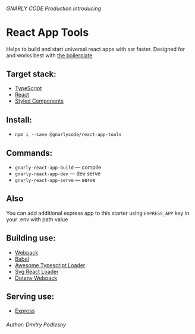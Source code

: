 ###### _GNARLY CODE Production_ Introducing

# React App Tools

Helps to build and start universal react apps with ssr faster. Designed for and works best with [the boilerplate](https://github.com/gnarlycode/boiler-react-redux)

## Target stack:

* [TypeScript](https://www.typescriptlang.org)
* [React](https://reactjs.org/)
* [Styled Components](https://www.styled-components.com/)

## Install:

* `npm i --save @gnarlycode/react-app-tools`

## Commands:

* `gnarly-react-app-build` — compile
* `gnarly-react-app-dev` — dev serve
* `gnarly-react-app-serve` — serve

## Also

You can add additional express app to this starter using `EXPRESS_APP` key in your .env with path value

## Building use:

* [Webpack](https://webpack.js.org/)
* [Babel](https://babeljs.io/)
* [Awesome Typescript Loader](https://github.com/s-panferov/awesome-typescript-loader)
* [Svg React Loader](https://github.com/jhamlet/svg-react-loader)
* [Dotenv Webpack](https://github.com/mrsteele/dotenv-webpack)

## Serving use:

* [Express](https://expressjs.com/)

###### Author: Dmitry Podlesny
